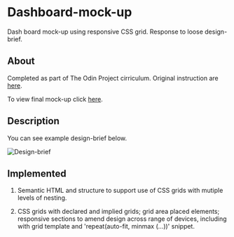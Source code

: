 # Dashboard-mock-up

Dash board mock-up using responsive CSS grid. Response to loose design-brief.

## About

Completed as part of The Odin Project cirriculum. Original instruction are [here](https://www.theodinproject.com/lessons/node-path-intermediate-html-and-css-admin-dashboard).

To view final mock-up click [here](https://rajheer.github.io/Dashboard-mock-up/).

## Description

You can see example design-brief below. 

![Design-brief](https://cdn.statically.io/gh/TheOdinProject/curriculum/43cc6ab69fdfbef40d431a65677d2144668930ac/intermediate_html_css/grid/project_admin_dashboard/imgs/dashboard-project.png) 

## Implemented

1. Semantic HTML and structure to support use of CSS grids with mutiple levels of nesting.

2. CSS grids with declared and implied grids; grid area placed elements; responsive sections to amend design across range of devices, including with grid template and 'repeat(auto-fit, minmax (...))' snippet.

